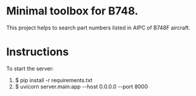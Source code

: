 # Minimal toolbox for B748.
This project helps to search part numbers listed in AIPC of B748F aircraft.

# Instructions
To start the server:<br>
1. $ pip install -r requirements.txt
2. $ uvicorn server.main:app --host 0.0.0.0 --port 8000